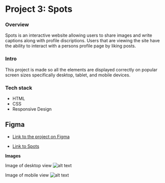 # Project 3: Spots

### Overview

Spots is an interactive website allowing users to share images and write captions along with profile discriptions. Users that are viewing the site have the ability to interact with a persons profile page by liking posts.

### Intro

This project is made so all the elements are displayed correctly on popular screen sizes specifically desktop, tablet, and mobile devices.

### Tech stack

- HTML
- CSS
- Responsive Design

## Figma

- [Link to the project on Figma](https://www.figma.com/file/BBNm2bC3lj8QQMHlnqRsga/Sprint-3-Project-%E2%80%94-Spots?type=design&node-id=2%3A60&mode=design&t=afgNFybdorZO6cQo-1)

- [Link to Spots](https://jpieters1010.github.io/se_project_spots/)

**Images**

Image of desktop view
![alt text](/images/Screenshot%202025-02-01%20at%204.20.22 PM.png)

Image of mobile view
![alt text](./images/Screenshot%202025-02-01%20at%204.20.53 PM.png)

